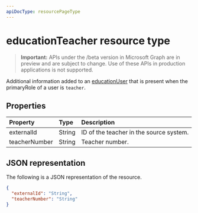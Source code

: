 ```yaml
---
apiDocType: resourcePageType
---
```

# educationTeacher resource type

> **Important:** APIs under the /beta version in Microsoft Graph are in preview and are subject to change. Use of these APIs in production applications is not supported.

Additional information added to an [educationUser](educationuser.md) that is present when the primaryRole of a user is `teacher`.


## Properties
| Property	   | Type	|Description|
|:---------------|:--------|:----------|
|externalId|String| ID of the teacher in the source system.|
|teacherNumber|String|Teacher number.|

## JSON representation

The following is a JSON representation of the resource.

<!-- {
  "blockType": "resource",
  "optionalProperties": [

  ],
  "@odata.type": "microsoft.graph.educationTeacher"
}-->

```json
{
  "externalId": "String",
  "teacherNumber": "String"
}

```

<!-- uuid: 8fcb5dbc-d5aa-4681-8e31-b001d5168d79
2015-10-25 14:57:30 UTC -->
<!-- {
  "type": "#page.annotation",
  "description": "educationTeacher resource",
  "keywords": "",
  "section": "documentation",
  "tocPath": ""
}-->